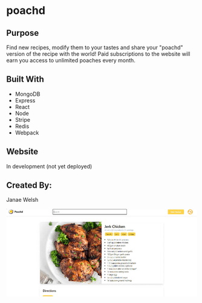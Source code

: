 # poachd

## Purpose

Find new recipes, modify them to your tastes and share your "poachd" version of the recipe with the world! Paid subscriptions to the website will earn you access to unlimited poaches every month.

## Built With

- MongoDB
- Express
- React
- Node
- Stripe
- Redis
- Webpack

## Website

In development (not yet deployed)

## Created By:
Janae Welsh

![](public/poachd.jpg)